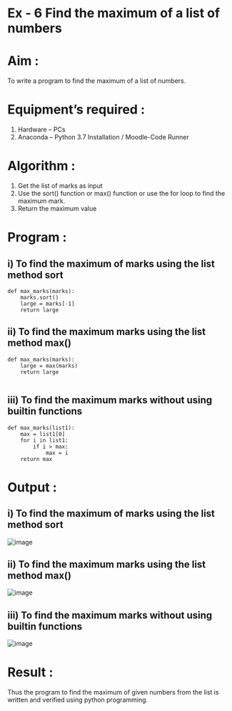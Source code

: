# Ex - 6 Find the maximum of a list of numbers 
# Aim :
To write a program to find the maximum of a list of numbers.
# Equipment’s required :
1.	Hardware – PCs
2.	Anaconda – Python 3.7 Installation / Moodle-Code Runner
# Algorithm :
1.	Get the list of marks as input
2.	Use the sort() function or max() function or use the for loop to find the maximum mark.
3.	Return the maximum value
# Program :
## i) To find the maximum of marks using the list method sort
```
def max_marks(marks):
    marks.sort()
    large = marks[-1]
    return large
```
## ii) To find the maximum marks using the list method max()
```
def max_marks(marks):
    large = max(marks)
    return large
    
```

## iii) To find the maximum marks without using builtin functions
```
def max_marks(list1):
    max = list1[0]
    for i in list1:
        if i > max:
            max = i
    return max        
```
# Output :
## i) To find the maximum of marks using the list method sort

![image](https://github.com/user-attachments/assets/3b3f180a-20d6-48be-a849-edcf007ff81c)


## ii) To find the maximum marks using the list method max()
![image](https://github.com/user-attachments/assets/0b8205d9-c7c3-403c-96ad-3a151c7eb943)


## iii) To find the maximum marks without using builtin functions

![image](https://github.com/user-attachments/assets/3c961d70-13d2-4e47-a469-04eef39c7d35)


# Result :
Thus the program to find the maximum of given numbers from the list is written and verified using python programming.
